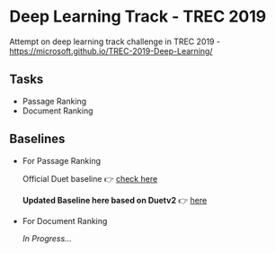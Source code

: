 # Deep Learning Track - TREC 2019
Attempt on deep learning track challenge in TREC 2019 - https://microsoft.github.io/TREC-2019-Deep-Learning/

## Tasks

- Passage Ranking
- Document Ranking

## Baselines

  - For Passage Ranking
  
    Official Duet baseline :point_right: [check here](https://github.com/microsoft/MSMARCO-Passage-Ranking/tree/749c1e149207fc85c356f8299d993875a585dfaa)
    
    **Updated Baseline here based on Duetv2** :point_right: [here](https://github.com/amitkumarj441/trec_dl/tree/master/passage_ranking/baseline)
    
    
   - For Document Ranking
   
     *In Progress...*
